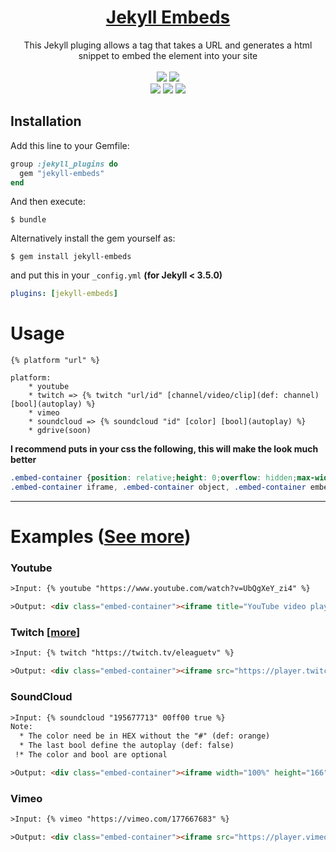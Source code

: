<h1 align="center"><a href="https://zebas204.github.io/Jekyll-Embeds/">Jekyll Embeds</a></h1>
<p align="center">This Jekyll pluging allows a tag that takes a URL and generates a html snippet to embed the element into your site<br><br><a href="https://rubygems.org/gems/jekyll-embeds"><img src="https://badge.fury.io/rb/jekyll-embeds.svg"/></a> <a href="/LICENSE"><img src="https://badges.frapsoft.com/os/mit/mit.svg?v=103"/></a><br>
<a href="https://rubygems.org/gems/jekyll"><img src="https://img.shields.io/badge/jeykll-%5E3.8-orange.svg"/></a>
<a href="https://rubygems.org/gems/rake"><img src="https://img.shields.io/badge/rake-%5E1.10-orange.svg"/></a>
<a href="https://rubygems.org/gems/bundler"><img src="https://img.shields.io/badge/bundler-%5E10.0-orange.svg"/></a>
</p>


## Installation

Add this line to your Gemfile:

```ruby
group :jekyll_plugins do
  gem "jekyll-embeds"
end
```

And then execute:

```console
$ bundle
```


Alternatively install the gem yourself as:
```console
$ gem install jekyll-embeds
```

and put this in your ``_config.yml`` **(for Jekyll < 3.5.0)**

```yaml
plugins: [jekyll-embeds]
```


# Usage
```ooc
{% platform "url" %}

platform:
    * youtube
    * twitch => {% twitch "url/id" [channel/video/clip](def: channel) [bool](autoplay) %}
    * vimeo
    * soundcloud => {% soundcloud "id" [color] [bool](autoplay) %}
    * gdrive(soon)
```

**I recommend puts in your css the following, this will make the look much better**

```css
.embed-container {position: relative;height: 0;overflow: hidden;max-width: 100%;}
.embed-container iframe, .embed-container object, .embed-container embed {position: absolute;top: 0;left: 0;width: 100%;height: 100%;}
```


___



# Examples ([See more](https://zebas204.github.io/Jekyll-Embeds/))

### Youtube
```html
>Input: {% youtube "https://www.youtube.com/watch?v=UbQgXeY_zi4" %}

>Output: <div class="embed-container"><iframe title="YouTube video player" width="640" height="390" src="//www.youtube.com/embed/UbQgXeY_zi4" frameborder="0" allowfullscreen=""></iframe></div>
```


### Twitch [[more](https://zebas204.github.io/Jekyll-Embeds/#Twitch)]
```html
>Input: {% twitch "https://twitch.tv/eleaguetv" %}

>Output: <div class="embed-container"><iframe src="https://player.twitch.tv/?channel=eleaguetv" frameborder="0" allowfullscreen="true" scrolling="no" autoplay="false" height="390" width="640"></iframe></div>
```


### SoundCloud
```html
>Input: {% soundcloud "195677713" 00ff00 true %}
Note:
  * The color need be in HEX without the "#" (def: orange)
  * The last bool define the autoplay (def: false)
 !* The color and bool are optional

>Output: <div class="embed-container"><iframe width="100%" height="166" scrolling="no" frameborder="no" src="//w.soundcloud.com/player/?url=https%3A//api.soundcloud.com/tracks/195677713&amp;color=%2300ff00auto_play=true&amp;visual=true"></iframe></div>
```


### Vimeo
```html
>Input: {% vimeo "https://vimeo.com/177667683" %}

>Output: <div class="embed-container"><iframe src="https://player.vimeo.com/video/177667683" frameborder="0" allowfullscreen="true" scrolling="no" height="390" width="640"></iframe></div>
```
